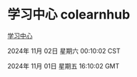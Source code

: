 # 学习中心 colearnhub
[学习中心](http://219.139.197.74:56308/colearnhub/)

2024年 11月 02日 星期六 00:10:02 CST

2024年 11月 01日 星期五 16:10:02 GMT
